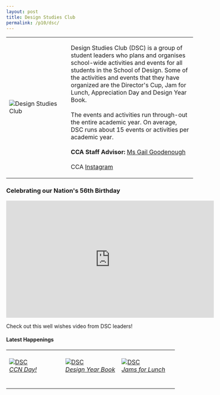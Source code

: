 ```yaml
---
layout: post
title: Design Studies Club
permalink: /p10/dsc/
---
```

<div>
    <table>
        <tr>
            <td style="width:33%"><image src="{{site.baseurl}}/images/CCA_dsc.jpg" style="display:block;margin-left:auto;margin-right:auto;" alt="Design Studies Club"></image></td>
            <td>
                <p>
                    Design Studies Club (DSC) is a group of student leaders who plans and organises school-wide activities and events for all students in the School of Design. Some of the activities and events that they have organized are the Director's Cup, Jam for Lunch, Appreciation Day and Design Year Book.<br>
                    <br>
                    The events and activities run through-out the entire academic year. On average, DSC runs about 15 events or activities per academic year.<br>
                    <br>
                    <b>CCA Staff Advisor:</b> <a href="mailto:gailg@tp.edu.sg">Ms Gail Goodenough</a><br>
                    <br>
                    CCA <a href="https://www.instagram.com/designstudiesclub">Instagram</a>
                </p>
            </td>
        </tr>
    </table>
</div>

### Celebrating our Nation's 56th Birthday

<div class="bp-youtube">

<iframe width="560" height="315" src="https://www.youtube.com/embed/GkxtRsirtK0" title="YouTube video player" frameborder="0" allow="accelerometer; autoplay; clipboard-write; encrypted-media; gyroscope; picture-in-picture" allowfullscreen></iframe>

</div>

Check out this well wishes video from DSC leaders!

#### Latest Happenings

<div>
    <table>
        <tr>
            <td style="width:33%"><br>
                <a href="https://www.instagram.com/p/CPFekjOH0em/">
                    <image src="{{site.baseurl}}/images/CCA-dsc-ig4.png" style="display:block;margin-left:auto;margin-right:auto;" alt="DSC">
                    <h6 style="margin-top:0%">CCN Day!</h6>
                    </image>
                </a>
            </td>
            <td style="width:33%"><br>
                <a href="https://www.instagram.com/p/CLZS6pGnQrI/">
                    <image src="{{site.baseurl}}/images/CCA-dsc_IG5.jpg" style="display:block;margin-left:auto;margin-right:auto;" alt="DSC">
                    <h6 style="margin-top:0%">Design Year Book</h6>
                    </image>
                </a>
            </td>
            <td style="width:33%"><br>
                <a href="https://www.instagram.com/p/CKyeosHnXWl/">
                    <image src="{{site.baseurl}}/images/CCA-dsc_IG4.jpg" style="display:block;margin-left:auto;margin-right:auto;" alt="DSC">
                    <h6 style="margin-top:0%">Jams for Lunch</h6>
                    </image>
                </a>
            </td>
        </tr>
    </table>
</div>